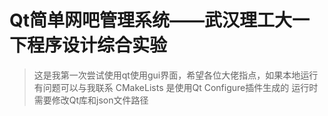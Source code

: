 # Qt简单网吧管理系统——武汉理工大一下程序设计综合实验
> 这是我第一次尝试使用qt使用gui界面，希望各位大佬指点，如果本地运行有问题可以与我联系
CMakeLists 是使用Qt Configure插件生成的
运行时需要修改Qt库和json文件路径 